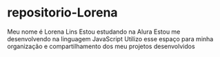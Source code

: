 # repositorio-Lorena
Meu nome é Lorena Lins
Estou estudando na Alura
Estou me desenvolvendo na linguagem JavaScript
Utilizo esse espaço para minha organização e compartilhamento dos meu projetos desenvolvidos
